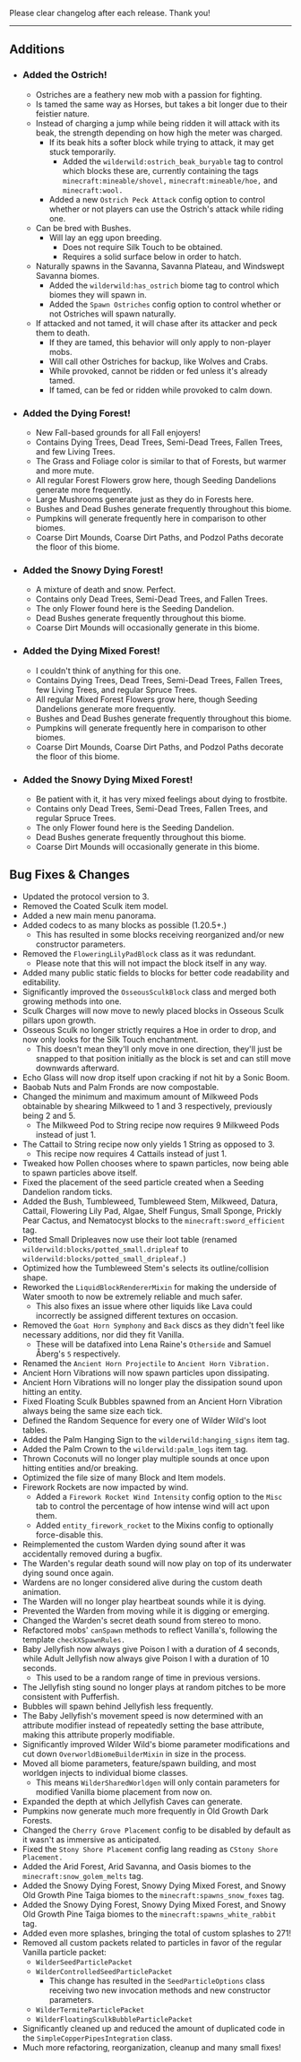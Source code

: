 Please clear changelog after each release.
Thank you!

-----------------
Additions
---

- ### Added the Ostrich!
  - Ostriches are a feathery new mob with a passion for fighting.
  - Is tamed the same way as Horses, but takes a bit longer due to their feistier nature.
  - Instead of charging a jump while being ridden it will attack with its beak, the strength depending on how high the meter was charged.
    - If its beak hits a softer block while trying to attack, it may get stuck temporarily.
      - Added the `wilderwild:ostrich_beak_buryable` tag to control which blocks these are, currently containing the tags `minecraft:mineable/shovel,` `minecraft:mineable/hoe,` and `minecraft:wool.`
    - Added a new `Ostrich Peck Attack` config option to control whether or not players can use the Ostrich's attack while riding one.
  - Can be bred with Bushes.
    - Will lay an egg upon breeding.
      - Does not require Silk Touch to be obtained.
      - Requires a solid surface below in order to hatch.
  - Naturally spawns in the Savanna, Savanna Plateau, and Windswept Savanna biomes.
    - Added the `wilderwild:has_ostrich` biome tag to control which biomes they will spawn in.
    - Added the `Spawn Ostriches` config option to control whether or not Ostriches will spawn naturally.
  - If attacked and not tamed, it will chase after its attacker and peck them to death.
    - If they are tamed, this behavior will only apply to non-player mobs.
    - Will call other Ostriches for backup, like Wolves and Crabs.
    - While provoked, cannot be ridden or fed unless it's already tamed.
    - If tamed, can be fed or ridden while provoked to calm down.

- ### Added the Dying Forest!
  - New Fall-based grounds for all Fall enjoyers!
  - Contains Dying Trees, Dead Trees, Semi-Dead Trees, Fallen Trees, and few Living Trees.
  - The Grass and Foliage color is similar to that of Forests, but warmer and more mute.
  - All regular Forest Flowers grow here, though Seeding Dandelions generate more frequently.
  - Large Mushrooms generate just as they do in Forests here.
  - Bushes and Dead Bushes generate frequently throughout this biome.
  - Pumpkins will generate frequently here in comparison to other biomes.
  - Coarse Dirt Mounds, Coarse Dirt Paths, and Podzol Paths decorate the floor of this biome.

- ### Added the Snowy Dying Forest!
  - A mixture of death and snow. Perfect.
  - Contains only Dead Trees, Semi-Dead Trees, and Fallen Trees.
  - The only Flower found here is the Seeding Dandelion.
  - Dead Bushes generate frequently throughout this biome.
  - Coarse Dirt Mounds will occasionally generate in this biome.

- ### Added the Dying Mixed Forest!
  - I couldn't think of anything for this one.
  - Contains Dying Trees, Dead Trees, Semi-Dead Trees, Fallen Trees, few Living Trees, and regular Spruce Trees.
  - All regular Mixed Forest Flowers grow here, though Seeding Dandelions generate more frequently.
  - Bushes and Dead Bushes generate frequently throughout this biome.
  - Pumpkins will generate frequently here in comparison to other biomes.
  - Coarse Dirt Mounds, Coarse Dirt Paths, and Podzol Paths decorate the floor of this biome.

- ### Added the Snowy Dying Mixed Forest!
  - Be patient with it, it has very mixed feelings about dying to frostbite.
  - Contains only Dead Trees, Semi-Dead Trees, Fallen Trees, and regular Spruce Trees.
  - The only Flower found here is the Seeding Dandelion.
  - Dead Bushes generate frequently throughout this biome.
  - Coarse Dirt Mounds will occasionally generate in this biome.

Bug Fixes & Changes
---

  - Updated the protocol version to 3.
  - Removed the Coated Sculk item model.
  - Added a new main menu panorama.
  - Added codecs to as many blocks as possible (1.20.5+.)
    - This has resulted in some blocks receiving reorganized and/or new constructor parameters.
  - Removed the `FloweringLilyPadBlock` class as it was redundant.
    - Please note that this will not impact the block itself in any way.
  - Added many public static fields to blocks for better code readability and editability.
  - Significantly improved the `OsseousSculkBlock` class and merged both growing methods into one.
  - Sculk Charges will now move to newly placed blocks in Osseous Sculk pillars upon growth.
  - Osseous Sculk no longer strictly requires a Hoe in order to drop, and now only looks for the Silk Touch enchantment.
    - This doesn't mean they'll only move in one direction, they'll just be snapped to that position initially as the block is set and can still move downwards afterward.
  - Echo Glass will now drop itself upon cracking if not hit by a Sonic Boom.
  - Baobab Nuts and Palm Fronds are now compostable.
  - Changed the minimum and maximum amount of Milkweed Pods obtainable by shearing Milkweed to 1 and 3 respectively, previously being 2 and 5.
    - The Milkweed Pod to String recipe now requires 9 Milkweed Pods instead of just 1.
  - The Cattail to String recipe now only yields 1 String as opposed to 3.
    - This recipe now requires 4 Cattails instead of just 1.
  - Tweaked how Pollen chooses where to spawn particles, now being able to spawn particles above itself.
  - Fixed the placement of the seed particle created when a Seeding Dandelion random ticks.
  - Added the Bush, Tumbleweed, Tumbleweed Stem, Milkweed, Datura, Cattail, Flowering Lily Pad, Algae, Shelf Fungus, Small Sponge, Prickly Pear Cactus, and Nematocyst blocks to the `minecraft:sword_efficient` tag.
  - Potted Small Dripleaves now use their loot table (renamed `wilderwild:blocks/potted_small.dripleaf` to `wilderwild:blocks/potted_small_dripleaf.`)
  - Optimized how the Tumbleweed Stem's selects its outline/collision shape.
  - Reworked the `LiquidBlockRendererMixin` for making the underside of Water smooth to now be extremely reliable and much safer.
    - This also fixes an issue where other liquids like Lava could incorrectly be assigned different textures on occasion.
  - Removed the `Goat Horn Symphony` and `Back` discs as they didn't feel like necessary additions, nor did they fit Vanilla.
    - These will be datafixed into Lena Raine's `Otherside` and Samuel Åberg's `5` respectively.
  - Renamed the `Ancient Horn Projectile` to `Ancient Horn Vibration.`
  - Ancient Horn Vibrations will now spawn particles upon dissipating.
  - Ancient Horn Vibrations will no longer play the dissipation sound upon hitting an entity.
  - Fixed Floating Sculk Bubbles spawned from an Ancient Horn Vibration always being the same size each tick.
  - Defined the Random Sequence for every one of Wilder Wild's loot tables.
  - Added the Palm Hanging Sign to the `wilderwild:hanging_signs` item tag.
  - Added the Palm Crown to the `wilderwild:palm_logs` item tag.
  - Thrown Coconuts will no longer play multiple sounds at once upon hitting entities and/or breaking.
  - Optimized the file size of many Block and Item models.
  - Firework Rockets are now impacted by wind.
    - Added a `Firework Rocket Wind Intensity` config option to the `Misc` tab to control the percentage of how intense wind will act upon them.
    - Added `entity_firework_rocket` to the Mixins config to optionally force-disable this.
  - Reimplemented the custom Warden dying sound after it was accidentally removed during a bugfix.
  - The Warden's regular death sound will now play on top of its underwater dying sound once again.
  - Wardens are no longer considered alive during the custom death animation.
  - The Warden will no longer play heartbeat sounds while it is dying.
  - Prevented the Warden from moving while it is digging or emerging.
  - Changed the Warden's secret death sound from stereo to mono.
  - Refactored mobs' `canSpawn` methods to reflect Vanilla's, following the template `checkXSpawnRules.`
  - Baby Jellyfish now always give Poison I with a duration of 4 seconds, while Adult Jellyfish now always give Poison I with a duration of 10 seconds.
    - This used to be a random range of time in previous versions.
  - The Jellyfish sting sound no longer plays at random pitches to be more consistent with Pufferfish.
  - Bubbles will spawn behind Jellyfish less frequently.
  - The Baby Jellyfish's movement speed is now determined with an attribute modifier instead of repeatedly setting the base attribute, making this attribute properly modifiable.
  - Significantly improved Wilder Wild's biome parameter modifications and cut down `OverworldBiomeBuilderMixin` in size in the process.
  - Moved all biome parameters, feature/spawn building, and most worldgen injects to individual biome classes.
    - This means `WilderSharedWorldgen` will only contain parameters for modified Vanilla biome placement from now on.
  - Expanded the depth at which Jellyfish Caves can generate.
  - Pumpkins now generate much more frequently in Old Growth Dark Forests.
  - Changed the `Cherry Grove Placement` config to be disabled by default as it wasn't as immersive as anticipated.
  - Fixed the `Stony Shore Placement` config lang reading as `CStony Shore Placement.`
  - Added the Arid Forest, Arid Savanna, and Oasis biomes to the `minecraft:snow_golem_melts` tag.
  - Added the Snowy Dying Forest, Snowy Dying Mixed Forest, and Snowy Old Growth Pine Taiga biomes to the `minecraft:spawns_snow_foxes` tag.
  - Added the Snowy Dying Forest, Snowy Dying Mixed Forest, and Snowy Old Growth Pine Taiga biomes to the `minecraft:spawns_white_rabbit` tag.
  - Added even more splashes, bringing the total of custom splashes to 271!
  - Removed all custom packets related to particles in favor of the regular Vanilla particle packet:
    - `WilderSeedParticlePacket`
    - `WilderControlledSeedParticlePacket`
      - This change has resulted in the `SeedParticleOptions` class receiving two new invocation methods and new constructor parameters.
    - `WilderTermiteParticlePacket`
    - `WilderFloatingSculkBubbleParticlePacket`
  - Significantly cleaned up and reduced the amount of duplicated code in the `SimpleCopperPipesIntegration` class.
  - Much more refactoring, reorganization, cleanup and many small fixes!
